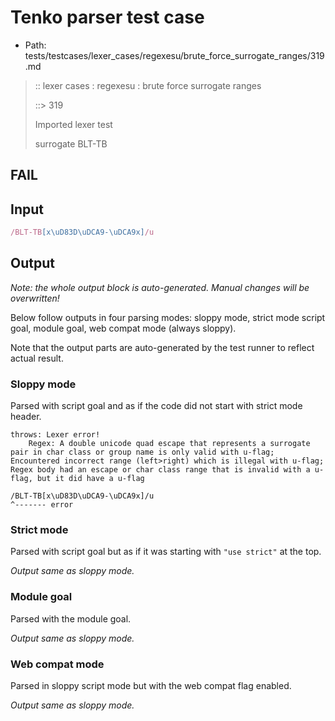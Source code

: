# Tenko parser test case

- Path: tests/testcases/lexer_cases/regexesu/brute_force_surrogate_ranges/319.md

> :: lexer cases : regexesu : brute force surrogate ranges
>
> ::> 319
>
> Imported lexer test
>
> surrogate BLT-TB

## FAIL

## Input

`````js
/BLT-TB[x\uD83D\uDCA9-\uDCA9x]/u
`````

## Output

_Note: the whole output block is auto-generated. Manual changes will be overwritten!_

Below follow outputs in four parsing modes: sloppy mode, strict mode script goal, module goal, web compat mode (always sloppy).

Note that the output parts are auto-generated by the test runner to reflect actual result.

### Sloppy mode

Parsed with script goal and as if the code did not start with strict mode header.

`````
throws: Lexer error!
    Regex: A double unicode quad escape that represents a surrogate pair in char class or group name is only valid with u-flag; Encountered incorrect range (left>right) which is illegal with u-flag; Regex body had an escape or char class range that is invalid with a u-flag, but it did have a u-flag

/BLT-TB[x\uD83D\uDCA9-\uDCA9x]/u
^------- error
`````

### Strict mode

Parsed with script goal but as if it was starting with `"use strict"` at the top.

_Output same as sloppy mode._

### Module goal

Parsed with the module goal.

_Output same as sloppy mode._

### Web compat mode

Parsed in sloppy script mode but with the web compat flag enabled.

_Output same as sloppy mode._
